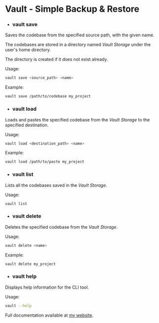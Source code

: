 # Vault - Simple Backup & Restore

- ### vault save

Saves the codebase from the specified source path, with the given name.

The codebases are stored in a directory named _Vault Storage_ under the user's home directory.

The directory is created if it does not exist already.

Usage:

```bash
vault save <source_path> <name>
```

Example:

```bash
vault save /path/to/codebase my_project
```

- ### vault load

Loads and pastes the specified codebase from the _Vault Storage_ to the specified destination.

Usage:

```bash
vault load <destination_path> <name>
```

Example:

```bash
vault load /path/to/paste my_project
```

- ### vault list

Lists all the codebases saved in the _Vault Storage_.

Usage:

```bash
vault list
```

- ### vault delete

Deletes the specified codebase from the _Vault Storage_.

Usage:

```bash
vault delete <name>
```

Example:

```bash
vault delete my_project
```

- ### vault help

Displays help information for the CLI tool.

Usage:

```bash
vault --help
```

Full documentation available at [my website](https://adnansal.im/work/tool-vault).